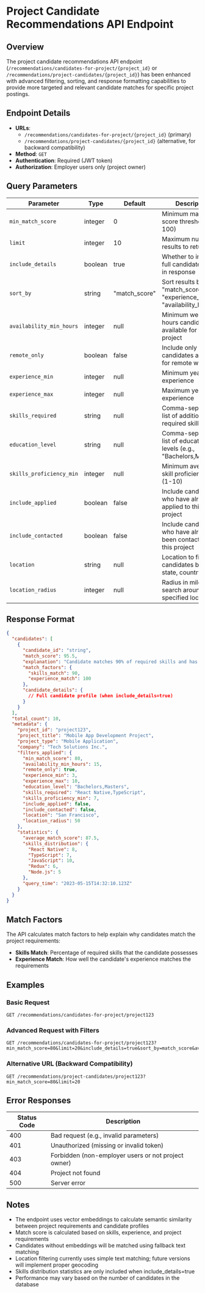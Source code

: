 # Project Candidate Recommendations API Endpoint

## Overview

The project candidate recommendations API endpoint (`/recommendations/candidates-for-project/{project_id}` or `/recommendations/project-candidates/{project_id}`) has been enhanced with advanced filtering, sorting, and response formatting capabilities to provide more targeted and relevant candidate matches for specific project postings.

## Endpoint Details

- **URLs**: 
  - `/recommendations/candidates-for-project/{project_id}` (primary)
  - `/recommendations/project-candidates/{project_id}` (alternative, for backward compatibility)
- **Method**: `GET`
- **Authentication**: Required (JWT token)
- **Authorization**: Employer users only (project owner)

## Query Parameters

| Parameter | Type | Default | Description |
|-----------|------|---------|-------------|
| `min_match_score` | integer | 0 | Minimum match score threshold (0-100) |
| `limit` | integer | 10 | Maximum number of results to return |
| `include_details` | boolean | true | Whether to include full candidate details in response |
| `sort_by` | string | "match_score" | Sort results by: "match_score", "experience_years", "availability_hours" |
| `availability_min_hours` | integer | null | Minimum weekly hours candidate is available for the project |
| `remote_only` | boolean | false | Include only candidates available for remote work |
| `experience_min` | integer | null | Minimum years of experience |
| `experience_max` | integer | null | Maximum years of experience |
| `skills_required` | string | null | Comma-separated list of additional required skills |
| `education_level` | string | null | Comma-separated list of education levels (e.g., "Bachelors,Masters") |
| `skills_proficiency_min` | integer | null | Minimum average skill proficiency level (1-10) |
| `include_applied` | boolean | false | Include candidates who have already applied to this project |
| `include_contacted` | boolean | false | Include candidates who have already been contacted for this project |
| `location` | string | null | Location to filter candidates by (city, state, country) |
| `location_radius` | integer | null | Radius in miles/km to search around the specified location |

## Response Format

```json
{
  "candidates": [
    {
      "candidate_id": "string",
      "match_score": 95.5,
      "explanation": "Candidate matches 90% of required skills and has relevant experience",
      "match_factors": {
        "skills_match": 90,
        "experience_match": 100
      },
      "candidate_details": {
        // Full candidate profile (when include_details=true)
      }
    }
  ],
  "total_count": 10,
  "metadata": {
    "project_id": "project123",
    "project_title": "Mobile App Development Project",
    "project_type": "Mobile Application",
    "company": "Tech Solutions Inc.",
    "filters_applied": {
      "min_match_score": 80,
      "availability_min_hours": 15,
      "remote_only": true,
      "experience_min": 3,
      "experience_max": 10,
      "education_level": "Bachelors,Masters",
      "skills_required": "React Native,TypeScript",
      "skills_proficiency_min": 7,
      "include_applied": false,
      "include_contacted": false,
      "location": "San Francisco",
      "location_radius": 50
    },
    "statistics": {
      "average_match_score": 87.5,
      "skills_distribution": {
        "React Native": 8,
        "TypeScript": 7,
        "JavaScript": 10,
        "Redux": 6,
        "Node.js": 5
      },
      "query_time": "2023-05-15T14:32:10.123Z"
    }
  }
}
```

## Match Factors

The API calculates match factors to help explain why candidates match the project requirements:

- **Skills Match**: Percentage of required skills that the candidate possesses
- **Experience Match**: How well the candidate's experience matches the requirements

## Examples

### Basic Request

```
GET /recommendations/candidates-for-project/project123
```

### Advanced Request with Filters

```
GET /recommendations/candidates-for-project/project123?min_match_score=80&limit=20&include_details=true&sort_by=match_score&availability_min_hours=15&remote_only=true&experience_min=3&experience_max=10&education_level=Bachelors,Masters&skills_required=React%20Native,TypeScript&skills_proficiency_min=7&location=San%20Francisco&location_radius=50
```

### Alternative URL (Backward Compatibility)

```
GET /recommendations/project-candidates/project123?min_match_score=80&limit=20
```

## Error Responses

| Status Code | Description |
|-------------|-------------|
| 400 | Bad request (e.g., invalid parameters) |
| 401 | Unauthorized (missing or invalid token) |
| 403 | Forbidden (non-employer users or not project owner) |
| 404 | Project not found |
| 500 | Server error |

## Notes

- The endpoint uses vector embeddings to calculate semantic similarity between project requirements and candidate profiles
- Match score is calculated based on skills, experience, and project requirements
- Candidates without embeddings will be matched using fallback text matching
- Location filtering currently uses simple text matching; future versions will implement proper geocoding
- Skills distribution statistics are only included when include_details=true
- Performance may vary based on the number of candidates in the database 